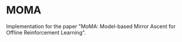 # MOMA

Implementation for the paper "MoMA: Model-based Mirror Ascent for Offline Reinforcement Learning".
